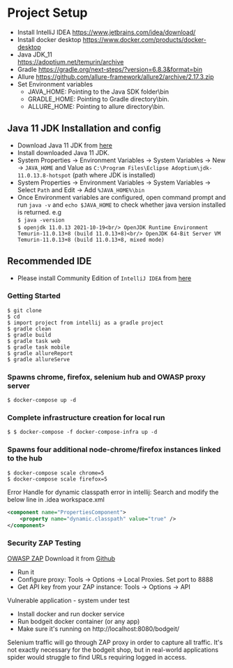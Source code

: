 # Project Setup

* Install IntelliJ IDEA
  https://www.jetbrains.com/idea/download/
* Install docker desktop
  https://www.docker.com/products/docker-desktop
* Java JDK_11  
  https://adoptium.net/temurin/archive
* Gradle
  https://gradle.org/next-steps/?version=6.8.3&format=bin
* Allure
  https://github.com/allure-framework/allure2/archive/2.17.3.zip
* Set Environment variables
  * JAVA_HOME: Pointing to the Java SDK folder\bin
  * GRADLE_HOME: Pointing to Gradle directory\bin.
  * ALLURE_HOME: Pointing to allure directory\bin.

## Java 11 JDK Installation and config

* Download Java 11 JDK from [here](https://adoptium.net/temurin/archive)
* Install downloaded Java 11 JDK.
* System Properties -> Environment Variables -> System Variables -> New -> `JAVA_HOME` and Value
  as `C:\Program Files\Eclipse Adoptium\jdk-11.0.13.8-hotspot` (path where JDK is installed)
* System Properties -> Environment Variables -> System Variables -> Select `Path` and Edit -> Add `%JAVA_HOME%\bin`
* Once Environment variables are configured, open command prompt and run `java -v` and `echo $JAVA_HOME` to check
  whether java version installed is returned. e.g <br/>
  `$ java -version`<br/>
  `$ openjdk 11.0.13 2021-10-19<br/>
  OpenJDK Runtime Environment Temurin-11.0.13+8 (build 11.0.13+8)<br/>
  OpenJDK 64-Bit Server VM Temurin-11.0.13+8 (build 11.0.13+8, mixed mode)`

## Recommended IDE

* Please install Community Edition of `IntelliJ IDEA`
  from [here](https://www.jetbrains.com/idea/download/#section=windows)

### Getting Started

```shell script
$ git clone 
$ cd 
$ import project from intellij as a gradle project
$ gradle clean
$ gradle build
$ gradle task web
$ gradle task mobile
$ gradle allureReport
$ gradle allureServe
```

### Spawns chrome, firefox, selenium hub and OWASP proxy server

```shell script
$ docker-compose up -d
```

### Complete infrastructure creation for local run

```shell script
$ $ docker-compose -f docker-compose-infra up -d
```

### Spawns four additional node-chrome/firefox instances linked to the hub

```shell script
$ docker-compose scale chrome=5
$ docker-compose scale firefox=5
```

Error Handle for dynamic classpath error in intellij:
Search and modify the below line in .idea workspace.xml

```xml
<component name="PropertiesComponent">
    <property name="dynamic.classpath" value="true" />
</component>
``` 

### Security ZAP Testing

[OWASP ZAP](https://www.owasp.org/index.php/OWASP_Zed_Attack_Proxy_Project)
Download it from [Github](https://github.com/zaproxy/zaproxy/wiki/Downloads)

- Run it
- Configure proxy: Tools -> Options -> Local Proxies. Set port to 8888
- Get API key from your ZAP instance: Tools -> Options -> API

Vulnerable application - system under test

- Install docker and run docker service
- Run bodgeit docker container (or any app)
- Make sure it's running on http://localhost:8080/bodgeit/

Selenium traffic will go through ZAP proxy in order to capture all traffic. It's not exactly necessary for the bodgeit
shop, but in real-world applications spider would struggle to find URLs requiring logged in access.
